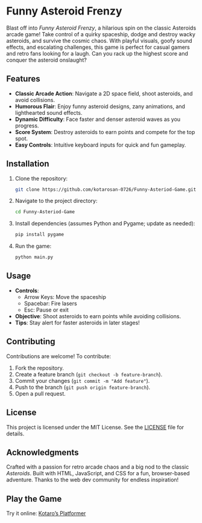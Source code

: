 # Funny Asteroid Frenzy

Blast off into *Funny Asteroid Frenzy*, a hilarious spin on the classic Asteroids arcade game! Take control of a quirky spaceship, dodge and destroy wacky asteroids, and survive the cosmic chaos. With playful visuals, goofy sound effects, and escalating challenges, this game is perfect for casual gamers and retro fans looking for a laugh. Can you rack up the highest score and conquer the asteroid onslaught?

## Features
- **Classic Arcade Action**: Navigate a 2D space field, shoot asteroids, and avoid collisions.
- **Humorous Flair**: Enjoy funny asteroid designs, zany animations, and lighthearted sound effects.
- **Dynamic Difficulty**: Face faster and denser asteroid waves as you progress.
- **Score System**: Destroy asteroids to earn points and compete for the top spot.
- **Easy Controls**: Intuitive keyboard inputs for quick and fun gameplay.

## Installation
1. Clone the repository:
   ```bash
   git clone https://github.com/kotarosan-0726/Funny-Asteriod-Game.git
   ```
2. Navigate to the project directory:
   ```bash
   cd Funny-Asteriod-Game
   ```
3. Install dependencies (assumes Python and Pygame; update as needed):
   ```bash
   pip install pygame
   ```
4. Run the game:
   ```bash
   python main.py
   ```

## Usage
- **Controls**:
  - Arrow Keys: Move the spaceship
  - Spacebar: Fire lasers
  - Esc: Pause or exit
- **Objective**: Shoot asteroids to earn points while avoiding collisions.
- **Tips**: Stay alert for faster asteroids in later stages!

## Contributing
Contributions are welcome! To contribute:
1. Fork the repository.
2. Create a feature branch (`git checkout -b feature-branch`).
3. Commit your changes (`git commit -m "Add feature"`).
4. Push to the branch (`git push origin feature-branch`).
5. Open a pull request.

## License
This project is licensed under the MIT License. See the [LICENSE](LICENSE) file for details.

## Acknowledgments
Crafted with a passion for retro arcade chaos and a big nod to the classic *Asteroids*. Built with HTML, JavaScript, and CSS for a fun, browser-based adventure. Thanks to the web dev community for endless inspiration!

## Play the Game
Try it online: [Kotaro’s Platformer](https://kotarosan-0726.github.io/Funny-Asteriod-Game/)
